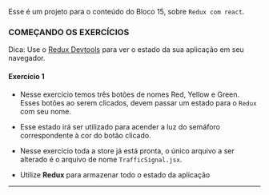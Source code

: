 Esse é um projeto para o conteúdo do Bloco 15, sobre `Redux com react`.



### COMEÇANDO OS EXERCÍCIOS

Dica: Use o [Redux Devtools](https://github.com/zalmoxisus/redux-devtools-extension#11-basic-store) para ver o estado da sua aplicação em seu navegador.

#### Exercício 1

- Nesse exercício temos três botões de nomes Red, Yellow e Green. Esses botões ao serem clicados, devem passar um estado para o `Redux` com seu nome.

- Esse estado irá ser utilizado para acender a luz do semáforo correspondente à cor do botão clicado.

- Nesse exercício toda a store já está pronta, o único arquivo a ser alterado é o arquivo de nome `TrafficSignal.jsx`.

- Utilize **Redux** para armazenar todo o estado da aplicação

---
